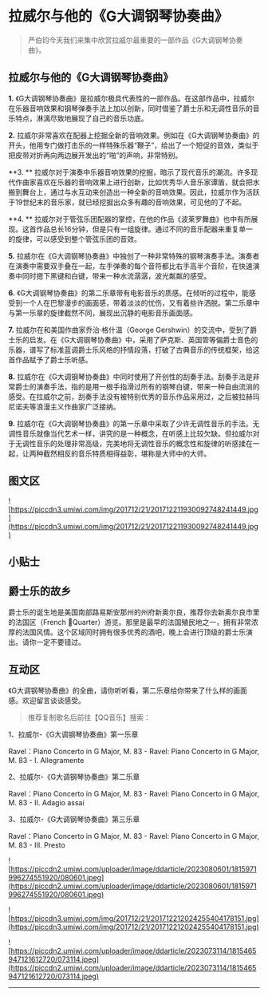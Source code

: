 # 拉威尔与他的《G大调钢琴协奏曲》

> 严伯钧今天我们来集中欣赏拉威尔最重要的一部作品《G大调钢琴协奏曲》。

## 拉威尔与他的《G大调钢琴协奏曲》

 **1.** 《G大调钢琴协奏曲》是拉威尔极具代表性的一部作品。在这部作品中，拉威尔在乐器音响效果和钢琴弹奏手法上加以创新，同时借鉴了爵士乐和无调性音乐的音乐特点，淋漓尽致地展现了自己的音乐功底。

 **2.** 拉威尔非常喜欢在配器上挖掘全新的音响效果。例如在《G大调钢琴协奏曲》的开头，他用专门做打击乐的一样特殊乐器“鞭子”，给出了一个短促的音效，类似于把皮带对折再向两边展开发出的“啪”的声响，非常特别。

 **3. ** 拉威尔对于演奏中乐器音响效果的挖掘，暗示了现代音乐的潮流。许多现代作曲家喜欢在乐器的音响效果上进行创新，比如优秀华人音乐家谭盾，就会把水搬到舞台上，通过与水互动来创造出一种全新的音响效果。因此，拉威尔作为活跃于19世纪末的音乐家，就已经挖掘出众多有趣的音响效果，可见他的了不起。

 **4. ** 拉威尔对于管弦乐团配器的掌控，在他的作品《波莱罗舞曲》也中有所展现。这首作品总长16分钟，但是只有一组旋律。通过不同的音乐配器来重复单一的旋律，可以感受到整个管弦乐团的音效。

 **5.** 拉威尔在《G大调钢琴协奏曲》中独创了一种非常特殊的钢琴演奏手法。演奏者在演奏中需要双手叠在一起，左手弹奏的每个音符都比右手高半个音阶，在快速演奏中同时摁下黑键和白键，带来一种水流潺潺，波光粼粼的感受。

 **6.** 《G大调钢琴协奏曲》的第二乐章带有电影音乐的质感。在倾听的过程中，能感受到一个人在巴黎漫步的画面感，带着淡淡的忧伤，又有着些许洒脱。第二乐章中与第一乐章的旋律截然不同，展现出沉静的电影音乐画面感。

 **7.** 拉威尔在和美国作曲家乔治·格什温（George Gershwin）的交流中，受到了爵士乐的启发。在《G大调钢琴协奏曲》中，采用了萨克斯、英国管等偏爵士音色的乐器，谱写了标准蓝调爵士乐风格的抒情段落，打破了古典音乐的传统框架，给这首作品赋予了爵士乐听感。

 **8.** 拉威尔在《G大调钢琴协奏曲》中同时使用了开创性的刮奏手法。刮奏手法是非常爵士的演奏手法，指的是用一根手指滑过所有的钢琴白键，带来一种自由流淌的感受。在拉威尔之前，刮奏手法没有被特别优秀的音乐作品采用过，之后被拉赫玛尼诺夫等浪漫主义作曲家广泛接纳。

 **9.** 拉威尔在《G大调钢琴协奏曲》的第一乐章中采取了少许无调性音乐的手法。无调性音乐就像当代艺术一样，讲究的是一种概念，在听感上比较欠缺。但拉威尔对于无调性音乐的处理非常高级，完美地将无调性音乐的概念性和旋律的听感揉在一起，让两种截然相反的音乐特质相得益彰，堪称是大师中的大师。

## 图文区

![https://piccdn3.umiwi.com/img/201712/21/201712211930092748241449.jpg](https://piccdn3.umiwi.com/img/201712/21/201712211930092748241449.jpg)

## 小贴士

## 爵士乐的故乡

爵士乐的诞生地是美国南部路易斯安那州的州府新奥尔良，推荐你去新奥尔良市里的法国区（French Quarter）游览。那里是最早的法国殖民地之一，拥有非常浓厚的法国风情。这个区域同时拥有很多优秀的酒吧，晚上会进行顶级的爵士乐演出。请你一定不要错过。

## 互动区

《G大调钢琴协奏曲》的全曲，请你听听看，第二乐章给你带来了什么样的画面感。欢迎留言谈谈感受。

> 推荐复制歌名后前往【QQ音乐】搜索：

1、拉威尔-《G大调钢琴协奏曲》第一乐章

Ravel：Piano Concerto in G Major, M. 83 - Ravel: Piano Concerto in G Major, M. 83 - I. Allegramente 

2、拉威尔-《G大调钢琴协奏曲》第二乐章

Ravel：Piano Concerto in G Major, M. 83 - Ravel: Piano Concerto in G Major, M. 83 - II. Adagio assai 

3、拉威尔-《G大调钢琴协奏曲》第三乐章

Ravel：Piano Concerto in G Major, M. 83 - Ravel: Piano Concerto in G Major, M. 83 - III. Presto 

![https://piccdn2.umiwi.com/uploader/image/ddarticle/2023080601/1815971996274551920/080601.jpeg](https://piccdn2.umiwi.com/uploader/image/ddarticle/2023080601/1815971996274551920/080601.jpeg)

![https://piccdn3.umiwi.com/img/201712/21/201712212024255404178151.jpg](https://piccdn3.umiwi.com/img/201712/21/201712212024255404178151.jpg)

![https://piccdn2.umiwi.com/uploader/image/ddarticle/2023073114/1815465947121612720/073114.jpeg](https://piccdn2.umiwi.com/uploader/image/ddarticle/2023073114/1815465947121612720/073114.jpeg)

---
